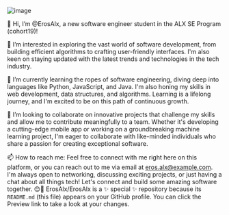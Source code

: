 ![image](https://github.com/ErosAlx/ErosAlx/assets/140129539/e119139c-7ce4-4a48-a872-e5ddc1ffd91d)

👋 Hi, I’m @ErosAlx, a new software engineer student in the ALX SE Program (cohort19)!

👀 I’m interested in exploring the vast world of software development, from building efficient algorithms to crafting user-friendly interfaces. I'm also keen on staying updated with the latest trends and technologies in the tech industry.

🌱 I’m currently learning the ropes of software engineering, diving deep into languages like Python, JavaScript, and Java. I'm also honing my skills in web development, data structures, and algorithms. Learning is a lifelong journey, and I'm excited to be on this path of continuous growth.

💞️ I’m looking to collaborate on innovative projects that challenge my skills and allow me to contribute meaningfully to a team. Whether it's developing a cutting-edge mobile app or working on a groundbreaking machine learning project, I'm eager to collaborate with like-minded individuals who share a passion for creating exceptional software.

📫 How to reach me: Feel free to connect with me right here on this platform, or you can reach out to me via email at eros.alx@example.com. I'm always open to networking, discussing exciting projects, or just having a chat about all things tech! Let's connect and build some amazing software together. 😊🚀
ErosAlx/ErosAlx is a ✨ special ✨ repository because its `README.md` (this file) appears on your GitHub profile.
You can click the Preview link to take a look at your changes.
